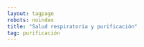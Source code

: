 ```yaml
---
layout: tagpage
robots: noindex
title: "Salud respiratoria y purificación"
tag: purificación
---
```

